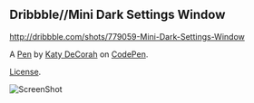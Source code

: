 Dribbble//Mini Dark Settings Window
-----------------------------------
http://dribbble.com/shots/779059-Mini-Dark-Settings-Window

A [Pen](http://codepen.io/katydecorah/pen/LpsGB) by [Katy DeCorah](http://codepen.io/katydecorah) on [CodePen](http://codepen.io/).

[License](http://codepen.io/katydecorah/pen/LpsGB/license).

![ScreenShot](http://codepen.io/katydecorah/pen/LpsGB/image/large.png)